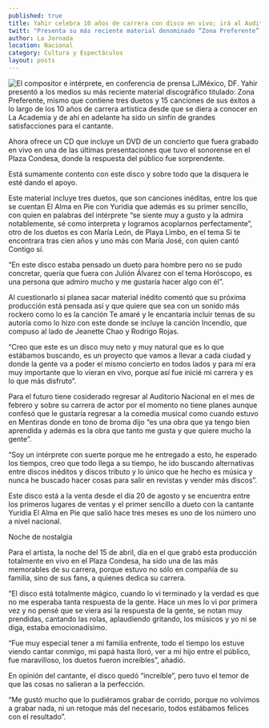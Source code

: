 ```yaml
---
published: true
title: Yahir celebra 10 años de carrera con disco en vivo; irá al Auditorio en febrero
twitt: "Presenta su más reciente material denominado “Zona Preferente”, grabado en sesiones en el Plaza Condesa."
author: La Jornada
location: Nacional
category: Cultura y Espectáculos
layout: posts
---
```


![El compositor e intérprete, en conferencia de prensa LJ](http://i.imgur.com/v1JwNCdm.jpg)México, DF. Yahir presentó a los medios su más reciente material discográfico titulado: Zona Preferente, mismo que contiene tres duetos y 15 canciones de sus éxitos a lo largo de los 10 años de carrera artística desde que se diera a conocer en La Academia y de ahí en adelante ha sido un sinfín de grandes satisfacciones para el cantante.

Ahora ofrece un CD que incluye un DVD de un concierto que fuera grabado en vivo en una de las últimas presentaciones que tuvo el sonorense en el Plaza Condesa, donde la respuesta del público fue sorprendente.

Está sumamente contento con este disco y sobre todo que la disquera le esté dando el apoyo.

Este material incluye tres duetos, que son canciones inéditas, entre los que se cuentan El Alma en Pie con Yuridia que además es su primer sencillo, con quien en palabras del intérprete “se siente muy a gusto y la admira notablemente, sé como interpreta y logramos acoplarnos perfectamente”, otro de los duetos es con María León, de Playa Limbo, en el tema Si te encontrara tras cien años y uno más con María José, con quien cantó Contigo sí.

“En este disco estaba pensado un dueto para hombre pero no se pudo concretar, quería que fuera con Julión Álvarez con el tema Horóscopo, es una persona que admiro mucho y me gustaría hacer algo con él”.

Al cuestionarlo si planea sacar material inédito comentó que su próxima producción está pensada así y que quiere que sea con un sonido más rockero como lo es la canción Te amaré y le encantaría incluir temas de su autoría como lo hizo con este donde se incluye la canción Incendio, que compuso al lado de Jeanette Chao y Rodrigo Rojas.

“Creo que este es un disco muy neto y muy natural que es lo que estábamos buscando, es un proyecto que vamos a llevar a cada ciudad y donde la gente va a poder el mismo concierto en todos lados y para mí era muy importante que lo vieran en vivo, porque así fue inicié mi carrera y es lo que más disfruto”.

Para el futuro tiene cosiderado regresar al Auditorio Nacional en el mes de febrero y sobre su carrera de actor por el momento no tiene planes aunque confesó que le gustaría regresar a la comedia musical como cuando estuvo en Mentiras donde en tono de broma dijo “es una obra que ya tengo bien aprendida y además es la obra que tanto me gusta y que quiere mucho la gente”.

“Soy un intérprete con suerte porque me he entregado a esto, he esperado los tiempos, creo que todo llega a su tiempo, he ido buscando alternativas entre discos inéditos y discos tributo y lo único que he hecho es música y nunca he buscado hacer cosas para salir en revistas y vender más discos”.

Este disco está a la venta desde el día 20 de agosto y se encuentra entre los primeros lugares de ventas y el primer sencillo a dueto con la cantante Yuridia El Alma en Pie que salió hace tres meses es uno de los número uno a nivel nacional.

Noche de nostalgia

Para el artista, la noche del 15 de abril, día en el que grabó esta producción totalmente en vivo en el Plaza Condesa, ha sido una de las más memorables de su carrera, porque estuvo no sólo en compañía de su familia, sino de sus fans, a quienes dedica su carrera.

“El disco está totalmente mágico, cuando lo vi terminado y la verdad es que no me esperaba tanta respuesta de la gente. Hace un mes lo vi por primera vez y no pensé que se viera así la respuesta de la gente, se notan muy prendidas, cantando las rolas, aplaudiendo gritando, los músicos y yo ni se diga, estaba emocionadísimo.

“Fue muy especial tener a mi familia enfrente, todo el tiempo los estuve viendo cantar conmigo, mi papá hasta lloró, ver a mi hijo entre el público, fue maravilloso, los duetos fueron increíbles”, añadió.

En opinión del cantante, el disco quedó “increíble”, pero tuvo el temor de que las cosas no salieran a la perfección.

“Me gustó mucho que lo pudiéramos grabar de corrido, porque no volvimos a grabar nada, ni un retoque más del necesario, todos estábamos felices con el resultado”.
